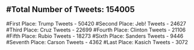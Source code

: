 #Total Number of Tweets: 154005 
---
#First Place: Trump Tweets - 50420
#Second Place: Jeb! Tweets - 24627
#Third Place: Cruz Tweets - 22699
#Fourth Place: Clinton Tweets - 21106
#Fifth Place: Rubio Tweets - 18273
#Sixth Place: Sanders Tweets - 9446
#Seventh Place: Carson Tweets - 4362
#Last Place: Kasich Tweets - 3072
